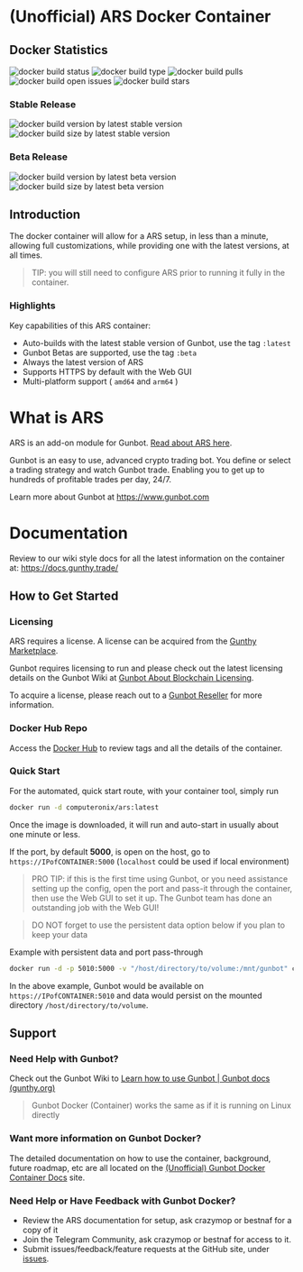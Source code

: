 
  

# (Unofficial) ARS Docker Container

## Docker Statistics

![docker build status](https://img.shields.io/docker/cloud/build/computeronix/ars?style=plastic)
![docker build type](https://img.shields.io/docker/cloud/automated/computeronix/ars?style=plastic)
![docker build pulls](https://img.shields.io/docker/pulls/computeronix/ars?style=plastic)
![docker build open issues](https://img.shields.io/github/issues/computeronix/docker-ars?style=plastic)
![docker build stars](https://img.shields.io/docker/stars/computeronix/ars?style=plastic)

### Stable Release 
![docker build version by latest stable version](https://img.shields.io/docker/v/computeronix/ars/latest?style=plastic)
![docker build size by latest stable version](https://img.shields.io/docker/image-size/computeronix/ars/latest?style=plastic)  

### Beta Release
![docker build version by latest beta version](https://img.shields.io/docker/v/computeronix/ars/beta?style=plastic)
![docker build size by latest beta version](https://img.shields.io/docker/image-size/computeronix/ars/beta?style=plastic)

## Introduction

The docker container will allow for a ARS setup, in less than a minute, allowing full customizations, while providing one with the latest versions, at all times.

>TIP: you will still need to configure ARS prior to running it fully in the container.

### Highlights

Key capabilities of this ARS container:

- Auto-builds with the latest stable version of Gunbot, use the tag `:latest`
- Gunbot Betas are supported, use the tag `:beta`
- Always the latest version of ARS
- Supports HTTPS by default with the Web GUI
- Multi-platform support ( `amd64` and `arm64` )

# What is ARS
ARS is an add-on module for Gunbot. [Read about ARS here](https://marketplace.gunthy.io/for-gunbot-market-maker/ars-intelligent-trend-algo).

Gunbot is an easy to use, advanced crypto trading bot. You define or select a trading strategy and watch Gunbot trade. Enabling you to get up to hundreds of profitable trades per day, 24/7.

Learn more about Gunbot at https://www.gunbot.com

# Documentation
Review to our wiki style docs for all the latest information on the container at: https://docs.gunthy.trade/

## How to Get Started

### Licensing
ARS requires a license. A license can be acquired from the [Gunthy Marketplace](https://marketplace.gunthy.io/for-gunbot-market-maker/ars-intelligent-trend-algo).

Gunbot requires licensing to run and please check out the latest licensing details on the Gunbot Wiki at [Gunbot About Blockchain Licensing](https://wiki.gunthy.org/about/system-requirements/license-info#blockchain-based-license-system).

To acquire a license, please reach out to a [Gunbot Reseller](https://gunthy.org/resellers/) for more information.

### Docker Hub Repo
Access the [Docker Hub](https://hub.docker.com/r/computeronix/ars) to review tags and all the details of the container.

### Quick Start
For the automated, quick start route, with your container tool, simply run
```bash
docker run -d computeronix/ars:latest
```

Once the image is downloaded, it will run and auto-start in usually about one minute or less.

If the port, by default **5000**, is open on the host, go to `https://IPofCONTAINER:5000` (`localhost` could be used if local environment)

> PRO TIP: if this is the first time using Gunbot, or you need assistance setting up the config, open the port and pass-it through the container, then use the Web GUI to set it up. The Gunbot team has done an outstanding job with the Web GUI!  
  
> DO NOT forget to use the persistent data option below if you plan to keep your data

Example with persistent data and port pass-through
```bash
docker run -d -p 5010:5000 -v "/host/directory/to/volume:/mnt/gunbot" computeronix/ars:latest
```
In the above example, Gunbot would be available on `https://IPofCONTAINER:5010` and data would persist on the mounted directory `/host/directory/to/volume`.

## Support

### Need Help with Gunbot?

Check out the Gunbot Wiki to [Learn how to use Gunbot | Gunbot docs (gunthy.org)](https://wiki.gunthy.org/)

>Gunbot Docker (Container) works the same as if it is running on Linux directly

### Want more information on Gunbot Docker?
The detailed documentation on how to use the container, background, future roadmap, etc are all located on the [(Unofficial) Gunbot Docker Container Docs](https://docs.gunthy.trade/) site.

### Need Help or Have Feedback with Gunbot Docker?

 - Review the ARS documentation for setup, ask crazymop or bestnaf for a copy of it
 - Join the Telegram Community, ask crazymop or bestnaf for access to it.
 - Submit issues/feedback/feature requests at the GitHub site, under [issues](https://github.com/computeronix/docker-ars/issues).
